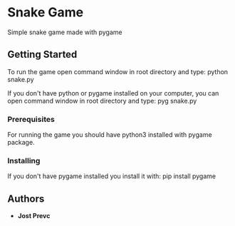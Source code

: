 # Snake Game

Simple snake game made with pygame

## Getting Started

To run the game open command window in root directory and type:
python snake.py

If you don't have python or pygame installed on your computer, you can open command window in root directory and type:
pyg snake.py

### Prerequisites

For running the game you should have python3 installed with pygame package. 

### Installing
If you don't have pygame installed you install it with:
pip install pygame

## Authors

* **Jost Prevc**

